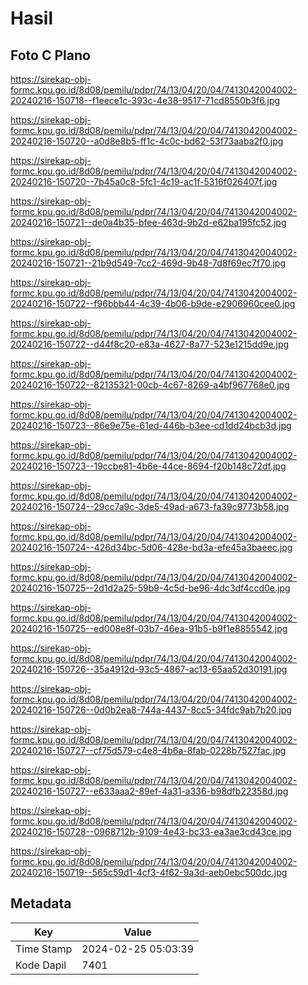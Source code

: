 # Hasil

## Foto C Plano

https://sirekap-obj-formc.kpu.go.id/8d08/pemilu/pdpr/74/13/04/20/04/7413042004002-20240216-150718--f1eece1c-393c-4e38-9517-71cd8550b3f6.jpg

https://sirekap-obj-formc.kpu.go.id/8d08/pemilu/pdpr/74/13/04/20/04/7413042004002-20240216-150720--a0d8e8b5-ff1c-4c0c-bd62-53f73aaba2f0.jpg

https://sirekap-obj-formc.kpu.go.id/8d08/pemilu/pdpr/74/13/04/20/04/7413042004002-20240216-150720--7b45a0c8-5fc1-4c19-ac1f-5316f026407f.jpg

https://sirekap-obj-formc.kpu.go.id/8d08/pemilu/pdpr/74/13/04/20/04/7413042004002-20240216-150721--de0a4b35-bfee-463d-9b2d-e62ba195fc52.jpg

https://sirekap-obj-formc.kpu.go.id/8d08/pemilu/pdpr/74/13/04/20/04/7413042004002-20240216-150721--21b9d549-7cc2-469d-9b48-7d8f69ec7f70.jpg

https://sirekap-obj-formc.kpu.go.id/8d08/pemilu/pdpr/74/13/04/20/04/7413042004002-20240216-150722--f96bbb44-4c39-4b06-b9de-e2906960cee0.jpg

https://sirekap-obj-formc.kpu.go.id/8d08/pemilu/pdpr/74/13/04/20/04/7413042004002-20240216-150722--d44f8c20-e83a-4627-8a77-523e1215dd9e.jpg

https://sirekap-obj-formc.kpu.go.id/8d08/pemilu/pdpr/74/13/04/20/04/7413042004002-20240216-150722--82135321-00cb-4c67-8269-a4bf967768e0.jpg

https://sirekap-obj-formc.kpu.go.id/8d08/pemilu/pdpr/74/13/04/20/04/7413042004002-20240216-150723--86e9e75e-61ed-446b-b3ee-cd1dd24bcb3d.jpg

https://sirekap-obj-formc.kpu.go.id/8d08/pemilu/pdpr/74/13/04/20/04/7413042004002-20240216-150723--19ccbe81-4b6e-44ce-8694-f20b148c72df.jpg

https://sirekap-obj-formc.kpu.go.id/8d08/pemilu/pdpr/74/13/04/20/04/7413042004002-20240216-150724--29cc7a9c-3de5-49ad-a673-fa39c9773b58.jpg

https://sirekap-obj-formc.kpu.go.id/8d08/pemilu/pdpr/74/13/04/20/04/7413042004002-20240216-150724--426d34bc-5d06-428e-bd3a-efe45a3baeec.jpg

https://sirekap-obj-formc.kpu.go.id/8d08/pemilu/pdpr/74/13/04/20/04/7413042004002-20240216-150725--2d1d2a25-59b9-4c5d-be96-4dc3df4ccd0e.jpg

https://sirekap-obj-formc.kpu.go.id/8d08/pemilu/pdpr/74/13/04/20/04/7413042004002-20240216-150725--ed008e8f-03b7-46ea-91b5-b9f1e8855542.jpg

https://sirekap-obj-formc.kpu.go.id/8d08/pemilu/pdpr/74/13/04/20/04/7413042004002-20240216-150726--35a4912d-93c5-4867-ac13-65aa52d30191.jpg

https://sirekap-obj-formc.kpu.go.id/8d08/pemilu/pdpr/74/13/04/20/04/7413042004002-20240216-150726--0d0b2ea8-744a-4437-8cc5-34fdc9ab7b20.jpg

https://sirekap-obj-formc.kpu.go.id/8d08/pemilu/pdpr/74/13/04/20/04/7413042004002-20240216-150727--cf75d579-c4e8-4b6a-8fab-0228b7527fac.jpg

https://sirekap-obj-formc.kpu.go.id/8d08/pemilu/pdpr/74/13/04/20/04/7413042004002-20240216-150727--e633aaa2-89ef-4a31-a336-b98dfb22358d.jpg

https://sirekap-obj-formc.kpu.go.id/8d08/pemilu/pdpr/74/13/04/20/04/7413042004002-20240216-150728--0968712b-9109-4e43-bc33-ea3ae3cd43ce.jpg

https://sirekap-obj-formc.kpu.go.id/8d08/pemilu/pdpr/74/13/04/20/04/7413042004002-20240216-150719--565c59d1-4cf3-4f62-9a3d-aeb0ebc500dc.jpg


## Metadata

| Key        | Value               |
| ---------- | ------------------- |
| Time Stamp | 2024-02-25 05:03:39 |
| Kode Dapil | 7401                |



